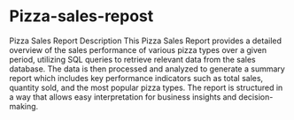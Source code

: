 # Pizza-sales-repost
Pizza Sales Report Description
This Pizza Sales Report provides a detailed overview of the sales performance of various pizza types over a given period, utilizing SQL queries to retrieve relevant data from the sales database. The data is then processed and analyzed to generate a summary report which includes key performance indicators such as total sales, quantity sold, and the most popular pizza types. The report is structured in a way that allows easy interpretation for business insights and decision-making.
